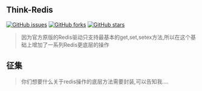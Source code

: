 ## Think-Redis

[![GitHub issues](https://img.shields.io/github/issues/marlonfan/think-redis-pro.svg)](https://github.com/marlonfan/think-redis-pro/issues)
[![GitHub forks](https://img.shields.io/github/forks/marlonfan/think-redis-pro.svg)](https://github.com/marlonfan/think-redis-pro/network)
[![GitHub stars](https://img.shields.io/github/stars/marlonfan/think-redis-pro.svg)](https://github.com/marlonfan/think-redis-pro/stargazers)

> 因为官方原版的Redis驱动只支持最基本的get,set,setex方法,所以在这个基础上增加了一系列Redis更底层的操作

## 征集

> 你们想要什么关于redis操作的底层方法需要封装,可以告知我....
